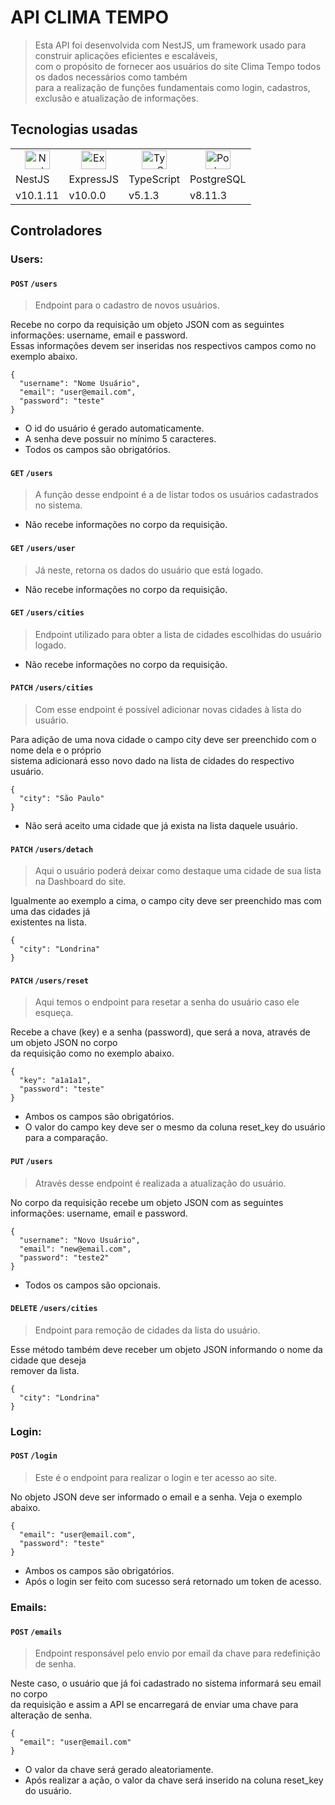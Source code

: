 # API CLIMA TEMPO 
> Esta API foi desenvolvida com NestJS, um framework usado para construir aplicações eficientes e escaláveis,   
> com o propósito de fornecer aos usuários do site Clima Tempo todos os dados necessários como também  
> para a realização de funções fundamentais como login, cadastros, exclusão e atualização de informações.

## Tecnologias usadas

<table>
  
  <tr align="center">
    <td><img height="30" width="40" src="https://nestjs.com/img/logo-small.svg" margin="90" width="50" alt="Nest Logo" /></td>
    <td><img height="30" width="40" src="https://cdn.jsdelivr.net/gh/devicons/devicon/icons/express/express-original.svg" alt="ExpressJS" /></td>
    <td><img height="30" width="40" src="https://cdn.jsdelivr.net/gh/devicons/devicon/icons/typescript/typescript-original.svg" alt="TypeScript" /></td>
    <td><img height="30" width="40" src="https://cdn.jsdelivr.net/gh/devicons/devicon/icons/postgresql/postgresql-original.svg" alt="PostgreSQL" /></td>  
  </tr>

  <tr>
      <td>NestJS</td>
      <td>ExpressJS</td>
      <td>TypeScript</td>
      <td>PostgreSQL</td>
  </tr>

  <tr>
    <td>v10.1.11</td>
    <td>v10.0.0</td>
    <td>v5.1.3</td>
    <td>v8.11.3</td>
  </tr>
</table>

## Controladores

### Users:
#### `POST` `/users`
>Endpoint para o cadastro de novos usuários.

Recebe no corpo da requisição um objeto JSON com as seguintes informações: username, email e
password.  
Essas informações devem ser inseridas nos respectivos campos como no exemplo abaixo.

```json=
{
  "username": "Nome Usuário",
  "email": "user@email.com",
  "password": "teste"
}
```
+ O id do usuário é gerado automaticamente.
+ A senha deve possuir no mínimo 5 caracteres.
+ Todos os campos são obrigatórios.

#### `GET` `/users`
>A função desse endpoint é a de listar todos os usuários cadastrados no sistema.

+ Não recebe informações no corpo da requisição.
  
#### `GET` `/users/user`
>Já neste, retorna os dados do usuário que está logado.

+ Não recebe informações no corpo da requisição.

#### `GET` `/users/cities`
>Endpoint utilizado para obter a lista de cidades escolhidas do usuário logado.

+ Não recebe informações no corpo da requisição.

#### `PATCH` `/users/cities`
>Com esse endpoint é possível adicionar novas cidades à lista do usuário.

Para adição de uma nova cidade o campo city deve ser preenchido com o nome dela e o próprio  
sistema adicionará esso novo dado na lista de cidades do respectivo usuário.

```json=
{
  "city": "São Paulo"
}
```

+ Não será aceito uma cidade que já exista na lista daquele usuário.

#### `PATCH` `/users/detach`
>Aqui o usuário poderá deixar como destaque uma cidade de sua lista na Dashboard do site.

Igualmente ao exemplo a cima, o campo city deve ser preenchido mas com uma das cidades já  
existentes na lista.

```json=
{
  "city": "Londrina"
}
```
#### `PATCH` `/users/reset`
>Aqui temos o endpoint para resetar a senha do usuário caso ele esqueça.

Recebe a chave (key) e a senha (password), que será a nova, através de um objeto JSON no corpo  
da requisição como no exemplo abaixo.

```json=
{
  "key": "a1a1a1",
  "password": "teste"
}
```

+ Ambos os campos são obrigatórios.
+ O valor do campo key deve ser o mesmo da coluna reset_key do usuário para a comparação.

#### `PUT` `/users`
>Através desse endpoint é realizada a atualização do usuário.

No corpo da requisição recebe um objeto JSON com as seguintes informações: username, email e
password.

```json=
{
  "username": "Novo Usuário",
  "email": "new@email.com",
  "password": "teste2"
}
```

+ Todos os campos são opcionais.

#### `DELETE` `/users/cities`
>Endpoint para remoção de cidades da lista do usuário.

Esse método também deve receber um objeto JSON informando o nome da cidade que deseja  
remover da lista.

```json=
{
  "city": "Londrina"
}
```
### Login:
#### `POST` `/login`
>Este é o endpoint para realizar o login e ter acesso ao site.

No objeto JSON deve ser informado o email e a senha. Veja o exemplo abaixo. 

```json=
{
  "email": "user@email.com",
  "password": "teste"
}
```

+ Ambos os campos são obrigatórios.
+ Após o login ser feito com sucesso será retornado um token de acesso.

### Emails:
#### `POST` `/emails`
>Endpoint responsável pelo envio por email da chave para redefinição de senha.

Neste caso, o usuário que já foi cadastrado no sistema informará seu email no corpo  
da requisição e assim a API se encarregará de enviar uma chave para alteração de senha.

```json=
{
  "email": "user@email.com"
}
```

+ O valor da chave será gerado aleatoriamente.
+ Após realizar a ação, o valor da chave será inserido na coluna reset_key do usuário.

